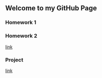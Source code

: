 ## Welcome to my GitHub Page

### Homework 1
### Homework 2
[link](https://bu-ie-360.github.io/spring22-borayildirim/HW2.Rmd)
### Project
[link](https://bu-ie-360.github.io/spring22-borayildirim/360_project_halit_taşdemir_bora_yıldırım.html)
## 


